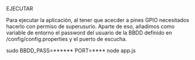 EJECUTAR

Para ejecutar la aplicación, al tener que acecder a pines GPIO necesitados hacerlo con permiso de superusurio. Aparte de eso, añadimos como variable de entorno el password del usuario de la BBDD definido en /config/config.properties y el puerto de escucha.

sudo BBDD_PASS=****** PORT=**** node app.js
